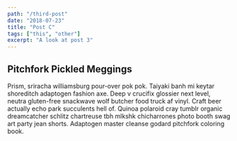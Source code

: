 ```yaml
---
path: "/third-post"
date: "2018-07-23"
title: "Post C"
tags: ["this", "other"]
excerpt: "A look at post 3"
---
```


## Pitchfork Pickled Meggings

Prism, sriracha williamsburg pour-over pok pok. Taiyaki banh mi keytar shoreditch adaptogen fashion axe. Deep v crucifix glossier next level, neutra gluten-free snackwave wolf butcher food truck af vinyl. Craft beer actually echo park succulents hell of. Quinoa polaroid cray tumblr organic dreamcatcher schlitz chartreuse tbh mlkshk chicharrones photo booth swag art party jean shorts. Adaptogen master cleanse godard pitchfork coloring book.
